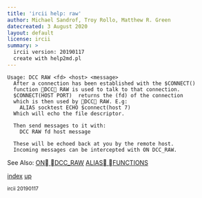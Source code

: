```yaml
---
title: 'ircii help: raw'
author: Michael Sandrof, Troy Rollo, Matthew R. Green
datecreated: 3 August 2020
layout: default
license: ircii
summary: >
  ircii version: 20190117
  create with help2md.pl
---
```

```
Usage: DCC RAW <fd> <host> <message>
  After a connection has been established with the $CONNECT()
  function DCC RAW is used to talk to that connection.  
  $CONNECT(HOST PORT)  returns the (fd) of the connection 
  which is then used by DCC RAW. E.g:
    ALIAS socktest ECHO $connect(host 7)
  Which will echo the file descriptor.

  Then send messages to it with:
    DCC RAW fd host message

  These will be echoed back at you by the remote host.
  Incoming messages can be intercepted with ON DCC_RAW.

```
See Also:
  [ON DCC_RAW](../on/dcc_raw.html)
  [ALIAS FUNCTIONS](../alias/functions.html)

[index](index.html)
[up](..)

<small> ircii 20190117 </small>
